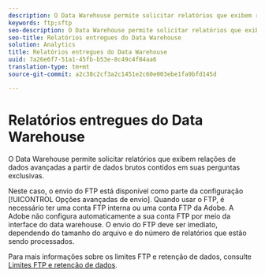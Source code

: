```yaml
---
description: O Data Warehouse permite solicitar relatórios que exibem relações de dados avançadas a partir de dados brutos contidos em suas perguntas exclusivas.
keywords: ftp;sftp
seo-description: O Data Warehouse permite solicitar relatórios que exibem relações de dados avançadas a partir de dados brutos contidos em suas perguntas exclusivas.
seo-title: Relatórios entregues do Data Warehouse
solution: Analytics
title: Relatórios entregues do Data Warehouse
uuid: 7a26e6f7-51a1-45fb-b53e-8c49c4f84aa6
translation-type: tm+mt
source-git-commit: a2c38c2cf3a2c1451e2c60e003ebe1fa9bfd145d

---
```



# Relatórios entregues do Data Warehouse

O Data Warehouse permite solicitar relatórios que exibem relações de dados avançadas a partir de dados brutos contidos em suas perguntas exclusivas.

Neste caso, o envio do FTP está disponível como parte da configuração [!UICONTROL Opções avançadas de envio]. Quando usar o FTP, é necessário ter uma conta FTP interna ou uma conta FTP da Adobe. A Adobe não configura automaticamente a sua conta FTP por meio da interface do data warehouse. O envio do FTP deve ser imediato, dependendo do tamanho do arquivo e do número de relatórios que estão sendo processados.

Para mais informações sobre os limites FTP e retenção de dados, consulte [Limites FTP e retenção de dados](../../../export/ftp-and-sftp/ftp-limits.md#concept_8CAA1D8F27B3411AB902520AD6C9A70E).
